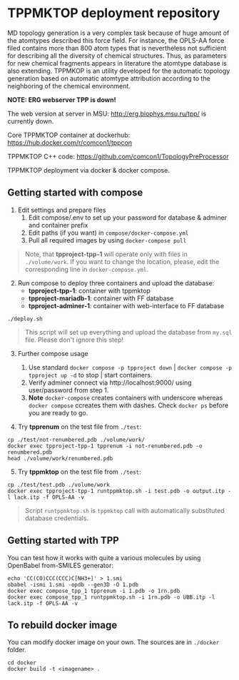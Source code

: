 
# TPPMKTOP deployment repository

MD topology generation is a very complex task because of huge amount of the atomtypes described this force field. For instance, the OPLS-AA force filed contains more than 800 atom types that is nevertheless not sufficient for describing all the diversity of chemical structures. Thus, as parameters for new chemical fragments appears in literature the atomtype database is also extending. TPPMKOP is an utility developed for the automatic topology generation based on automatic atomtype attribution according to the neighboring of the chemical environment. 

**NOTE: ERG webserver TPP is down!**

The web version at server in MSU: http://erg.biophys.msu.ru/tpp/ is currently down.

Core TPPMKTOP container at dockerhub: https://hub.docker.com/r/comcon1/tppcon

TPPMKTOP C++ code: https://github.com/comcon1/TopologyPreProcessor

TPPMKTOP deployment via docker & docker compose.

## Getting started with compose

1. Edit settings and prepare files
   1. Edit compose/.env to set up your password for database & adminer and container prefix
   2. Edit paths (if you want) in `compose/docker-compose.yml`
   3. Pull all required images by using `docker-compose pull`

>Note, that **tpproject-tpp-1** will operate only with files in `./volume/work`. 
If you want to change the location, please, edit the corresponding line in `docker-compose.yml`.

2. Run compose to deploy three containers and upload the database:
    - **tpproject-tpp-1**: container with tppmktop
    - **tpproject-mariadb-1**: container with FF database
    - **tpproject-adminer-1**: container with web-interface to FF database
```
./deploy.sh
```
> This script will set up everything and upload the database from `my.sql` file. 
Please don't ignore this step!

3. Further compose usage
   1. Use standard `docker compose -p tpproject down` | `docker compose -p tpproject up -d` to stop | start containers.
   2. Verify adminer connect via http://localhost:9000/ using user/password from step 1.
   3. **Note** `docker-compose` creates containers with underscore whereas `docker compose` ccreates them with dashes. Check `docker ps` before you are ready to go.

4. Try **tpprenum** on the test file from `./test`:
```
cp ./test/not-renumbered.pdb ./volume/work/
docker exec tpproject-tpp-1 tpprenum -i not-renumbered.pdb -o renumbered.pdb
head ./volume/work/renumbered.pdb
```

5. Try **tppmktop** on the test file from `./test`:
```
cp ./test/test.pdb ./volume/work
docker exec tpproject-tpp-1 runtppmktop.sh -i test.pdb -o output.itp -l lack.itp -f OPLS-AA -v
```
> Script `runtppmktop.sh` is `tppmktop` call with automatically substituted database credentials. 

## Getting started with TPP

You can test how it works with quite a various molecules by using OpenBabel from-SMILES generator:

```
echo 'CC(CO)CCC(CCC)C[NH3+]' > 1.smi
obabel -ismi 1.smi -opdb --gen3D -O 1.pdb
docker exec compose_tpp_1 tpprenum -i 1.pdb -o 1rn.pdb
docker exec compose_tpp_1 runtppmktop.sh -i 1rn.pdb -o UBB.itp -l lack.itp -f OPLS-AA -v
```

## To rebuild docker image

You can modify docker image on your own. The sources are in `./docker` folder.

```
cd docker 
docker build -t <imagename> .
```
